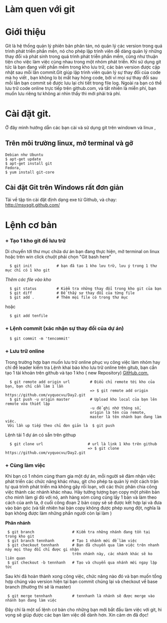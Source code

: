 Làm quen với git
==============

# Giới thiệu 

Git là hệ thống quản lý phiên bản phân tán, nó quản lý các version trong quá trình phát triển phần mền, nó cho phép lập trình viên dễ dàng quản lý những thay đổi và phát sinh trong quá trình phát triễn phần mềm, cũng như thuận tiện cho việc làm việc cùng nhau trong một nhóm phát triển. Khi sử dụng git tức là bạn đang viết phần mềm trong kho lưu trữ, các bản version được cập nhật sau mỗi lần commit.Git giúp lập trình viên quản lý sự thay đổi của code mà họ viết , bạn không lo bị mất hay hỏng code, bởi vì mọi sự thay đổi sau mỗi lần bạn commit sẽ được lưu lại chi tiết trong file log. Ngoài ra bạn có thể lưu trữ code online trực tiếp trên github.com, và tất nhiên là miễn phí, bạn muốn lưu riêng tư không ai nhìn thấy thì mới phải trả phí.

# Cài đặt git. 

 Ở đây mình hướng dẫn các bạn cài và sử dụng git trên windown và linux ,

## Trên môi trường linux, mở terminal và gỡ 

    Debian như Ubuntu
    $ apt-get update
    $ apt-get install git
    Fedora, 
    $ yum install git-core
    
## Cài đặt Git trên Windows rất đơn giản 
Tải về tập tin cài đặt định dạng exe từ Github, và chạy: http://msysgit.github.com/
# Lệnh cơ bản 
### + Tạo 1 kho git để lưu trữ 

 Di chuyển tới thư mục chứa dư án bạn đang thực hiện, mở terminal on linux hoặc trên win click chuột phải
 chọn "Git bash here"
``` 
  $ git init           # bạn đã tạo 1 kho lưu trữ, lưu ý trong 1 thư mục chỉ có 1 kho git
```
  
  *Thêm các file vào kho*
```
  $ git status         # Kiểm tra những thay đổi trong kho git của bạn 
  $ git diff           # Để thấy sự thay đổi của từng file
  $ git add .          # Thêm mọi file có trong thư mục 
```
  hoặc 
```
  $ git add tenfile 
```
### + Lệnh commit (xác nhận sự thay đổi của dự án)
```
  $ git commit -m 'tencommit'
```
### + Lưu trữ online
Trong trường hợp bạn muốn lưu trữ online phục vụ công việc làm nhóm hay chỉ để leader kiểm tra
  Lệnh khai báo kho lưu trữ online trên gitub, bạn cần tạo 1 tài khoản trên github và tạo 1 kho ( new Repository)
  [GitHub.com.](http://github.com)
```
  $ git remote add origin url         # Điểu chỉ remote tới kho của bạn, bạn chỉ cần làm 1 lần
                                      => $ git remote add origin https://github.com/vyquocvu/Day2.git    
  $ git push -u origin master         # Upload kho local của bạn lên remote vừa thiết lập 
                                      -u để ghi nhớ thông số, 
                                      origin là tên của remote, 
                                      master là tên nhánh bạn đang làm việc. 
 Với lần up tiếp theo chỉ đơn giản là  $ git push 
```
 Lệnh tải 1 dự án có sẵn trên githup
```
  $ git clone url                    # url là link 1 kho trên github
                                     => $ git clone https://github.com/vyquocvu/Day2.git
```
### + Cùng làm việc

Khi bạn có 1 nhóm cùng tham gia một dự án, mỗi người sẽ đảm nhận việc phát triển các chức năng khác nhau, git cho phép ta quản lý một cách trận tự quá trình phát triển mà không gây rối loạn, với các thức phân chia công việc thành các nhánh khác nhau. Hãy tưởng tượng bạn copy một phiên bản cho mình làm gì đó với nó, anh hàng xóm cũng cũng lấy 1 bản và làm theo cách của anh ta, ở cuối công đoạn 2 bản copy sẽ sẽ được kết hợp lại và đưa vào bản góc (và tất nhiên hai bản copy không được phép xung đột, nghĩa là bạn không được làm những phần người còn lại làm )

**Phân nhánh**
```
 $ git branch                 # Kiểm tra những nhánh đang tồn tại trong kho git
 $ git branch tennhanh        # Tạo 1 nhánh mới để làm việc
 $ git checkout tennhanh      # Bạn đã chuyển qua làm việc trên nhanh này mọi thay đổi chỉ được gi nhận  
                              trên nhánh này, các nhánh khác sẽ ko liên quan
 $ git checkout -b tennhanh   # Tạo và chuyển qua nhánh mới ngay lập tức
```
Sau khi đã hoàn thành xong công việc, chức năng nào đó và bạn muốn tổng hợp chúng vào version hiện tại bạn commit chúng lại
và checkout về base branch (thường thì sẽ là master)
```
 $ git merge tennhanh         # tennhanh là nhánh sẽ được merge vào nhánh bạn đang làm việc
```
Đây chỉ là một số lệnh cơ bản cho những bạn mới bắt đầu làm việc với git, hi vọng sẽ giúp được các bạn làm việc dễ dành hơn.
Xin cảm ơn đã đọc!
